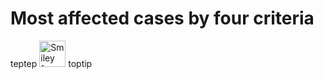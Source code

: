 # Most affected cases by four criteria
teptep
<img src="smiley.gif" alt="Smiley face" height="42" width="42">
toptip

